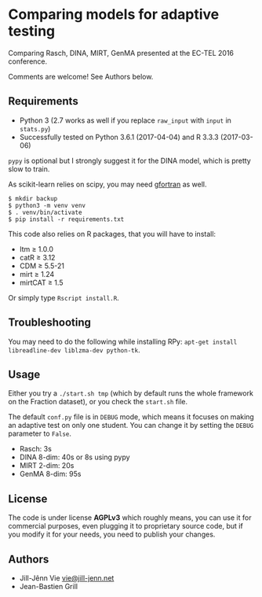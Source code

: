 # Comparing models for adaptive testing

Comparing Rasch, DINA, MIRT, GenMA presented at the EC-TEL 2016 conference.

Comments are welcome! See Authors below.

## Requirements

- Python 3 (2.7 works as well if you replace `raw_input` with `input` in `stats.py`)
- Successfully tested on Python 3.6.1 (2017-04-04) and R 3.3.3 (2017-03-06)

``pypy`` is optional but I strongly suggest it for the DINA model, which is pretty slow to train.

As scikit-learn relies on scipy, you may need [gfortran](http://www.scipy.org/scipylib/building/macosx.html#compilers-c-c-fortran-cython) as well.

    $ mkdir backup
    $ python3 -m venv venv
    $ . venv/bin/activate
    $ pip install -r requirements.txt

This code also relies on R packages, that you will have to install:

- ltm ≥ 1.0.0
- catR ≥ 3.12
- CDM ≥ 5.5-21
- mirt ≥ 1.24
- mirtCAT ≥ 1.5

Or simply type `Rscript install.R`.

## Troubleshooting

You may need to do the following while installing RPy: ``apt-get install libreadline-dev liblzma-dev python-tk``.

## Usage

Either you try a ``./start.sh tmp`` (which by default runs the whole framework on the Fraction dataset), or you check the ``start.sh`` file.

The default ``conf.py`` file is in ``DEBUG`` mode, which means it focuses on making an adaptive test on only one student. You can change it by setting the ``DEBUG`` parameter to ``False``.

- Rasch: 3s
- DINA 8-dim: 40s or 8s using pypy
- MIRT 2-dim: 20s
- GenMA 8-dim: 95s

## License

The code is under license **AGPLv3** which roughly means, you can use it for commercial purposes, even plugging it to proprietary source code, but if you modify it for your needs, you need to publish your changes.

## Authors

- Jill-Jênn Vie <vie@jill-jenn.net>
- Jean-Bastien Grill
